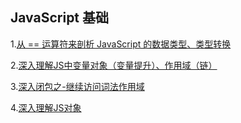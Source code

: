 
## JavaScript 基础
1.[从 == 运算符来剖析 JavaScript 的数据类型、类型转换](https://github.com/dlm-wizard/blog/blob/master/notes/You-Dont-Know-JS/%E4%BB%8E%20%3D%3D%20%E8%BF%90%E7%AE%97%E7%AC%A6%E6%9D%A5%E5%89%96%E6%9E%90%20JavaScript%20%E7%9A%84%E6%95%B0%E6%8D%AE%E7%B1%BB%E5%9E%8B%E3%80%81%E7%B1%BB%E5%9E%8B%E8%BD%AC%E6%8D%A2.md)

2.[深入理解JS中变量对象（变量提升）、作用域（链）](https://github.com/dlm-wizard/blog/blob/master/notes/You-Dont-Know-JS/%E6%B7%B1%E5%85%A5%E7%90%86%E8%A7%A3JS%E4%B8%AD%E5%8F%98%E9%87%8F%E5%AF%B9%E8%B1%A1%EF%BC%88%E5%8F%98%E9%87%8F%E6%8F%90%E5%8D%87%EF%BC%89%E3%80%81%E4%BD%9C%E7%94%A8%E5%9F%9F%EF%BC%88%E9%93%BE%EF%BC%89.md)

3.[深入闭包之-继续访问词法作用域](https://github.com/dlm-wizard/blog/blob/master/notes/You-Dont-Know-JS/%E6%B7%B1%E5%85%A5%E9%97%AD%E5%8C%85%E4%B9%8B-%E7%BB%A7%E7%BB%AD%E8%AE%BF%E9%97%AE%E8%AF%8D%E6%B3%95%E4%BD%9C%E7%94%A8%E5%9F%9F.md)

4.[深入理解JS对象](https://github.com/dlm-wizard/blog/new/master/notes/You-Dont-Know-JS)
